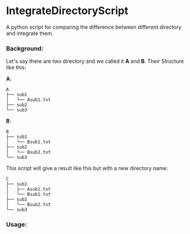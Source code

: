 # IntegrateDirectoryScript
A python script for comparing the difference between different directory and integrate them.

### Background:

Let's say there are two directory and we called it **A** and **B**. Their Structure like this:

**A**:

```
A
├── sub1
│   └── Asub1.txt
├── sub2
└── sub3
```
**B**:
```
B
├── sub1
│   └── Bsub1.txt
├── sub2
│   └── Bsub2.txt
└── sub3
```

This script will give a result like this but with a new directory name:

```
C
├── sub1
│   ├── Asub1.txt
│   └── Bsub1.txt
├── sub2
│   └── Bsub2.txt
└── sub3
```


### Usage:

